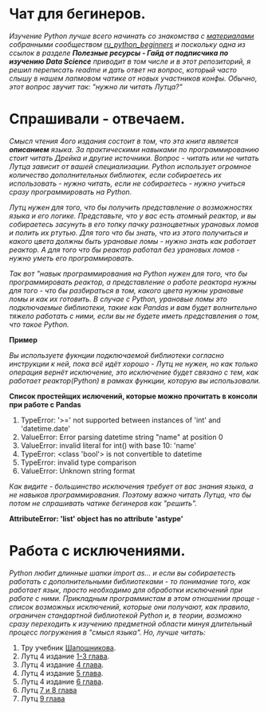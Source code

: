 # Чат для бегинеров.

*Изучение Python лучше всего начинать со знакомства с [материалами](https://github.com/ru-python-beginners/faq/blob/master/README.md) собранными сообществом [ru_python_beginners](https://t.me/ru_python_beginners) и поскольку одна из ссылок в разделе **Полезные ресурсы - Гайд от подписчика по изучению Data Science** приводит в том числе и в этот репозиторий, я решил переписать readme и дать ответ на вопрос, который часто слышу в нашем лапмовом чатике от новых участников конфы.* *Обычно, этот вопрос звучит так: "нужно ли читать Лутца?"*

# Спрашивали - отвечаем.

*Смысл чтения 4ого издания состоит в том, что эта книга является **описанием** языка. За практическими навыками по программированию стоит читать Дрейка и другие источники. Вопрос - читать или не читать Лутца зависит от вашей специализации. Python использует огромное количество дополнительных библиотек, если собираетесь их использовать - нужно читать, если не собираетесь - нужно учиться сразу программировать на Python.*

*Лутц нужен для того, что бы получить представление о возможностях языка и его логике. Представьте, что у вас есть атомный реактор, и вы собираетесь засунуть в его топку пачку разноцветных урановых ломов и полить их ртутью. Для того что бы знать, что из этого получиться и какого цвета должны быть урановые ломы - нужно знать как работает реактор. А для того что бы реактор работал без урановых ломов - нужно уметь его программировать.*  

*Так вот "навык программирования на Python нужен для того, что бы программировать реактор, а представление о работе реактора нужны для того - что бы разбираться в том, какого цвета нужны урановые ломы и как их готовить. В случае с Python, урановые ломы это подключаемые библиотеки, такие как Pandas и вам будет волнительно тяжело работать с ними, если вы не будете иметь представления о том, что такое Python.*

**Пример**

*Вы используете фукнции подключаемой библиотеки согласно инструкции к ней, пока всё идёт хорошо - Лутц не нужен, но как только операция вернёт исключение, это исключение будет связано с тем, как работает реактор(Python) в рамках функции, которую вы использовали.*

**Список простейщих ислючений, которые можно прочитать в консоли при работе с Pandas**

1. TypeError: '>=' not supported between instances of 'int' and 'datetime.date'
2. ValueError: Error parsing datetime string "name" at position 0
4. ValueError: invalid literal for int() with base 10: 'name'
5. TypeError: <class 'bool'> is not convertible to datetime
6. TypeError: invalid type comparison
7. ValueError: Unknown string format

*Как видите - большинство исключения требует от вас знания языка, а не навыков программирования. Поэтому важно читать Лутца, что бы потом не спрашивать чатике бегинеров как "решить".*

**AttributeError: 'list' object has no attribute 'astype'**

# Работа с исключениями.

*Python любит длинные шапки import as... и если вы собираетесть работать с дополнительными библиотеками - то понимание того, как работает язык, просто необходимо для обработки исключений при работе с ними. Прикладным программистам в этом отношении проще - список возможных исключений, которые они получают, как правило, ограничен стандартной библиотекой Python и, в теории, возможно сразу переходить к изучению предметной области минуя длительный процесс погружения в "смысл языка". Но, лучше читать:* 

1. Тру учебник [Шапошникова](https://github.com/HorusHeresyHeretic/Learning-Python-from-zero/tree/master/Lesson-1).
2. Лутц 4 издание [1-3 глава](https://github.com/HorusHeresyHeretic/Learning-Python-from-zero/tree/master/Lesson-2).
3. Лутц 4 издание [4 глава](https://github.com/HorusHeresyHeretic/Learning-Python-from-zero/tree/master/Lesson-3).
4. Лутц 4 издание [5 глава](https://github.com/HorusHeresyHeretic/Learning-Python-from-zero/tree/master/Lesson-4).
5. Лутц 4 издание [6 глава](https://github.com/HorusHeresyHeretic/Learning-Python-from-zero/tree/master/Lesson-5).
6. Лутц [7 и 8 глава](https://github.com/HorusHeresyHeretic/Learning-Python-from-zero/tree/master/Lesson-6)
7. Лутц [9 глава](https://github.com/HorusHeresyHeretic/Learning-Python-from-zero/tree/master/Lesson-7)

